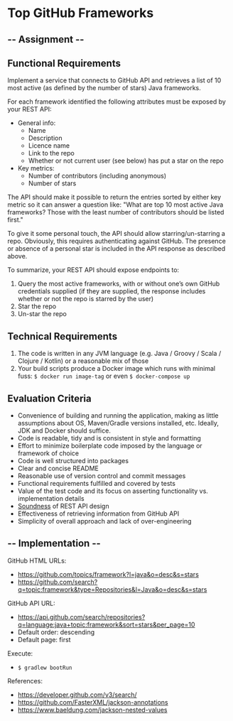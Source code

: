 # Top GitHub Frameworks

## -- Assignment --

## Functional Requirements

Implement a service that connects to GitHub API and retrieves a list of 10 most active (as defined by the  number of stars) Java frameworks.

For each framework identified the following attributes must be exposed by your REST API:

- General info:
  - Name
  - Description
  - Licence name
  - Link to the repo
  - Whether or not current user (see below) has put a star on the repo
- Key metrics:
  - Number of contributors (including anonymous)
  - Number of stars

The API should make it possible to return the entries sorted by either key metric so it can answer a question like: "What are top 10 most active Java frameworks? Those with the least number of contributors should be listed first."

To give it some personal touch, the API should allow starring/un-starring a repo. Obviously, this requires authenticating against GitHub. The presence or absence of a personal star is included in the API response as described above.

To summarize, your REST API should expose endpoints to:

1. Query the most active frameworks, with or without one’s own GitHub credentials supplied (if they are supplied, the response includes whether or not the repo is starred by the user)
1. Star the repo
1. Un-star the repo

## Technical Requirements

1. The code is written in any JVM language (e.g. Java / Groovy / Scala / Clojure / Kotlin) or a reasonable mix of those
1. Your build scripts produce a Docker image which runs with minimal fuss:
  `$ docker run image-tag` or even `$ docker-compose up`

## Evaluation Criteria

- Convenience of building and running the application, making as little assumptions about OS, Maven/Gradle versions installed, etc. Ideally, JDK and Docker should suffice.
- Code is readable, tidy and is consistent in style and formatting
- Effort to minimize boilerplate code imposed by the language or framework of choice
- Code is well structured into packages
- Clear and concise README
- Reasonable use of version control and commit messages
- Functional requirements fulfilled and covered by tests
- Value of the test code and its focus on asserting functionality vs. implementation details
- [Soundness](https://en.oxforddictionaries.com/definition/soundness) of REST API design
- Effectiveness of retrieving information from GitHub API
- Simplicity of overall approach and lack of over-engineering

## -- Implementation --

GitHub HTML URLs:
- https://github.com/topics/framework?l=java&o=desc&s=stars
- https://github.com/search?q=topic:framework&type=Repositories&l=Java&o=desc&s=stars

GitHub API URL:
- https://api.github.com/search/repositories?q=language:java+topic:framework&sort=stars&per_page=10
- Default order: descending
- Default page: first

Execute:
- `$ gradlew bootRun`

References:
- https://developer.github.com/v3/search/
- https://github.com/FasterXML/jackson-annotations
- https://www.baeldung.com/jackson-nested-values